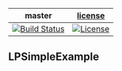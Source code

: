 | master  |  [license](LICENSE) |
|---------|---------------------|
|[![Build Status](https://travis-ci.org/calabash/calabash-ios-example.svg?branch=master)](https://travis-ci.org/calabash/calabash-ios-example)| [![License](https://img.shields.io/badge/licence-MIT-blue.svg)](http://opensource.org/licenses/MIT)|

## LPSimpleExample



